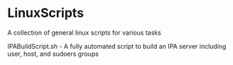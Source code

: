 # LinuxScripts
A collection of general linux scripts for various tasks


IPABuildScript.sh - A fully automated script to build an IPA server including user, host, and sudoers groups
